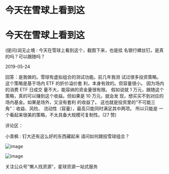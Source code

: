 # 今天在雪球上看到这

# 今天在雪球上看到这

(提问)润无止境 : 今天在雪球上看到这个，截图下来，也是挂 名银行螺丝钉。是真的吗？可以跟随吗？

2019-05-24

回答：是我做的。雪球有虚拟组合的测试功能。前几年我测 试过很多投资策略。 这个策略是基于场内 ETF 的折价溢价套 利，本身有效的。但容量很小。 因为场内的消费 ETF 日成交 量不大，能容纳的资金量很有限。 假如说就 1 万元，跟随这个 策略，真的可以赚到这个收益。但如果是 10 万元，就会发 现，想买买不到对应的场内基金。如果是场外，又没有套利 的收益了。 这也就是投资里的“不可能三角”：收益、风险、 流动性（容量），最高只能同时满足其中两项。 所以只能是 一个看起来很美的策略，不太具备大规模可复制性。(27 赞)

评论区：

小青枫 : 钉大还有这么好的东西藏起来 请问如何跟投雪球组合？

![image](img/Image_207.png)

![image](img/Image_208.png)

关注公众号"懒人找资源"，星球资源一站式服务